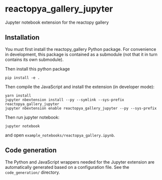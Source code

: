 # reactopya_gallery_jupyter

Jupyter notebook extension for the reactopy gallery

## Installation

You must first install the reactopy_gallery Python package. For convenience in development, this package is contained as a submodule (not that it in turn contains its own submodule).

Then install this python package

```
pip install -e .
```

Then compile the JavaScript and install the extension (in developer mode):

```
yarn install
jupyter nbextension install --py --symlink --sys-prefix reactopya_gallery_jupyter
jupyter nbextension enable reactopya_gallery_jupyter --py --sys-prefix
```

Then run jupyter notebook:

```
jupyter notebook
```

and open `example_notebooks/reactopya_gallery.ipynb`.

## Code generation

The Python and JavaScript wrappers needed for the Jupyter extension are automatically generated based on a configuration file. See the `code_generation/` directory.